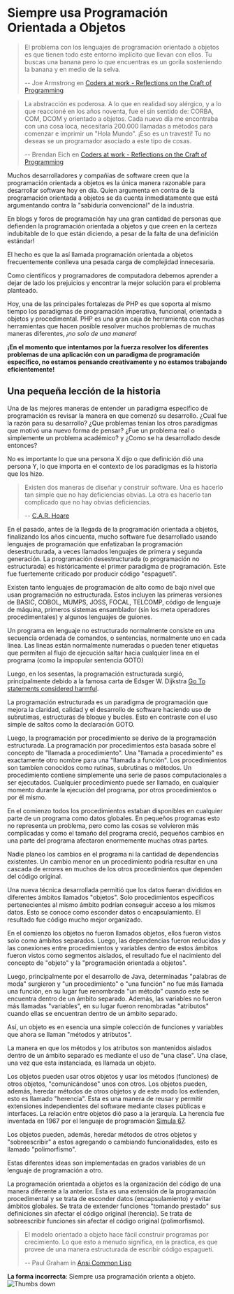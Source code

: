 # Siempre usa Programación Orientada a Objetos #

> El problema con los lenguajes de programación orientado a objetos es que tienen todo este entorno implícito que llevan con ellos. Tu buscas una banana pero lo que encuentras es un gorila sosteniendo la banana y en medio de la selva.
>
> -- Joe Armstrong en [Coders at work - Reflections on the Craft of Programming](http://codersatwork.com/)

> La abstracción es poderosa. A lo que en realidad soy alérgico, y a lo que reaccioné en los años noventa, fue el sin sentido de: CORBA, COM, DCOM y orientado a objetos. Cada nuevo día me encontraba con una cosa loca, necesitaría 200.000 llamadas a métodos para comenzar e imprimir un "Hola Mundo". ¡Eso es un travesti! Tu no deseas se un programador asociado a este tipo de cosas.
>
> -- Brendan Eich en [Coders at work - Reflections on the Craft of Programming](http://codersatwork.com/)

Muchos desarrolladores y compañias de software creen que la programación orientada a objetos es la única manera razonable para desarrollar software hoy en día. Quien argumenta en contra de la programación orientada a objetos se da cuenta inmediatamente que está argumentando contra la "sabiduría convencional" de la industria.

En blogs y foros de programación hay una gran cantidad de personas que defienden la programación orientada a objetos y que creen en la certeza indubitable de lo que están diciendo, a pesar de la falta de una definición estándar!

El hecho es que la así llamada programación orientada a objetos frecuentemente conlleva una pesada carga de complejidad innecesaria.

Como cientifícos y programadores de computadora debemos aprender a dejar de lado los prejuicios y encontrar la mejor solución para el problema planteado.

Hoy, una de las principales fortalezas de PHP es que soporta al mismo tiempo los paradigmas de programación imperativa, funcional, orientada a objetos y procedimental. PHP es una gran caja de herramienta con muchas herramientas que hacen posible resolver muchos problemas de muchas maneras diferentes, *¡no solo de una manera!*

**¡En el momento que intentamos por la fuerza resolver los diferentes problemas de una aplicación con un paradigma de programación específico, no estamos pensando creativamente y no estamos trabajando eficientemente!**

## Una pequeña lección de la historia ##

Una de las mejores maneras de entender un paradigma específico de programación es revisar la manera en que comenzó su desarrollo. ¿Cual fue la razón para su desarrollo? ¿Que problemas tenían los otros paradigmas que motivó una nuevo forma de pensar? ¿Fue un problema real o simplemente un problema académico? y ¿Como se ha desarrollado desde entonces?

No es importante lo que una persona X dijo o que definición dió una persona Y, lo que importa en el contexto de los paradigmas es la historia que los hizo.

> Existen dos maneras de diseñar y construir software. Una es hacerlo tan simple que no hay deficiencias obvias. La otra es hacerlo tan complicado que no hay obvias deficiencias.
>
> -- [C.A.R. Hoare](https://en.wikiquote.org/wiki/C._A._R._Hoare)

En el pasado, antes de la llegada de la programación orientada a objetos, finalizando los años cincuenta, mucho software fue desarrollado usando lenguajes de programación que enfatizaban la programación desestructurada, a veces llamados lenguajes de primera y segunda generación. La programación desestructurada (o programación no estructurada) es históricamente el primer paradigma de programación. Este fue fuertemente criticado por producir código "espagueti".

Existen tanto lenguajes de programación de alto como de bajo nivel que usan programación no estructurada. Estos incluyen las primeras versiones de BASIC, COBOL, MUMPS, JOSS, FOCAL, TELCOMP, código de lenguaje de máquina, primeros sistemas ensamblador (sin los meta operadores procedimentales) y algunos lenguajes de guiones.

Un programa en lenguaje no estructurado normalmente consiste en una secuencia ordenada de comandos, o sentencias, normalmente uno en cada linea. Las lineas están normalmente numeradas o pueden tener etiquetas que permiten al flujo de ejecución saltar hacia cualquier linea en el programa (como la impopular sentencia GOTO)

Luego, en los sesentas, la programación estructurada surgió, principalmente debido a la famosa carta de Edsger W. Dijkstra [Go To statements considered harmful](http://www.u.arizona.edu/~rubinson/copyright_violations/Go_To_Considered_Harmful.html).

La programación estructurada es un paradigma de programación que mejora la claridad, calidad y el desarrollo de software haciendo uso de subrutimas, estructuras de bloque y bucles. Esto en contraste con el uso simple de saltos como la declaración GOTO.

Luego, la programación por procedimiento se derivo de la programación estructurada. La programación por procedimientos esta basada sobre el concepto de "llamada a procedimiento". Una "llamada a procedimiento" es exactamente otro nombre para una "llamada a función". Los procedimientos son tambíen conocidos como rutinas, subrutinas o métodos. Un procedimiento contiene simplemente una serie de pasos computacionales a ser ejecutados. Cualquier procedimiento puede ser llamado, en cualquier momento durante la ejecución del programa, por otros procedimientos o por él mismo.

En el comienzo todos los procedimientos estaban disponibles en cualquier parte de un programa como datos globales. En pequeños programas esto no representa un problema, pero como las cosas se volvieron más complicadas y como el tamaño del programa creció, pequeños cambios en una parte del programa afectaron enormemente muchas otras partes.

Nadie planeo los cambios en el programa ni la cantidad de dependencias existentes. Un cambio menor en un procedimiento podría resultar en una cascada de errores en muchos de los otros procedimientos que dependen del código original.

Una nueva técnica desarrollada permitió que los datos fueran divididos en diferentes ámbitos llamados "objetos". Solo procedimientos específicos pertenecientes al mismo ámbito podrían conseguir acceso a los mismos datos. Esto se conoce como esconder datos o encapsulamiento. El resultado fue código mucho mejor organizado.

En el comienzo los objetos no fueron llamados objetos, ellos fueron vistos solo como ámbitos separados. Luego, las dependencias fueron reducidas y las conexiones entre procedimientos y variables dentro de estos ámbitos fueron vistos como segmentos aislados, el resultado fue el nacimiento del concepto de "objeto" y la "programación orientada a objetos".

Luego, principalmente por el desarrollo de Java, determinadas "palabras de moda" surgieron y "un procedimiento" o "una función" no fue más llamada una función, en su lugar fue renombrada "un método" cuando este se encuentra dentro de un ámbito separado. Además, las variables no fueron más llamadas "variables", en su lugar fueron renombradas "atributos" cuando ellas se encuentran dentro de un ámbito separado.

Así, un objeto es en esencia una simple colección de funciones y variables que ahora se llaman "métodos y atributos".

La manera en que los métodos y los atributos son mantenidos aislados dentro de un ámbito separado es mediante el uso de "una clase". Una clase, una vez que esta instanciada, es llamada un objeto.

Los objetos pueden usar otros objetos y usar los métodos (funciones) de otros objetos, "comunicándose" unos con otros. Los objetos pueden, además, heredar métodos de otros objetos y de este modo los extienden, esto es llamado "herencia". Esta es una manera de reusar y permitir extensiones independientes del software mediante clases públicas e interfaces. La relación entre objetos dió paso a la jerarquía. La herencia fue inventada en 1967 por el lenguaje de programación  [Simula 67](http://es.wikipedia.org/wiki/Simula).

Los objetos pueden, además, heredar métodos de otros objetos y "sobreescribir" a estos agregando o cambiando funcionalidades, esto es llamado "polimorfismo".

Estas diferentes ideas son implementadas en grados variables de un lenguaje de programación a otro.

La programación orientada a objetos es la organización del código de una manera diferente a la anterior. Esta es una extensión de la programación procedimental y se trata de esconder datos (encapsulamiento) y evitar ámbitos globales. Se trata de extender funciones "tomando prestado" sus definiciones sin afectar el código original (herencia). Se trata de sobreescribir funciones sin afectar el código original (polimorfismo).

> El modelo orientado a objeto hace fácil construir programas por crecimiento. Lo que esto a menudo significa, en la practica, es que provee de una manera estructurada de escribir código espagueti.
>
> -- Paul Graham in [Ansi Common Lisp](https://openlibrary.org/works/OL7944696W/ANSI_Common_Lisp)

**La forma incorrecta**: Siempre usa programación orienta a objeto. ![Thumbs down](/img/thumbs-down.png)
